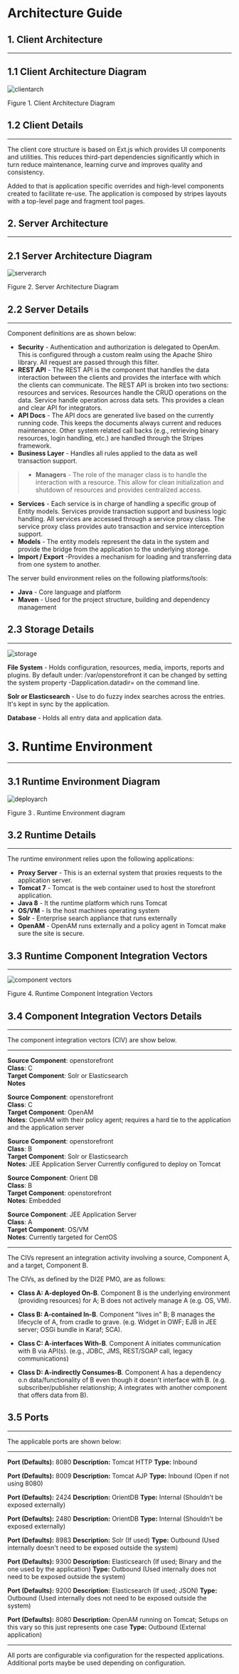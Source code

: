 
# Architecture Guide

## 1.  Client Architecture
------

## 1.1 Client Architecture Diagram

![clientarch](images/client-archtechture-new.png)

Figure 1. Client Architecture Diagram

## 1.2 Client Details
-----

The client core structure is based on Ext.js which provides UI components and utilities. This reduces third-part dependencies significantly which in turn reduce maintenance, learning curve and improves quality and consistency.

Added to that is application specific overrides and high-level components created to facilitate re-use.
The application is composed by stripes layouts with a top-level page and fragment tool pages.

## 2.  Server Architecture
------

## 2.1 Server Architecture Diagram

![serverarch](images/serverarch.png)

Figure 2. Server Architecture Diagram

## 2.2 Server Details
-----

Component definitions are as shown below:

  -  **Security**        - Authentication and authorization is delegated to OpenAm. This is configured through a custom realm using the Apache Shiro library. All request are passed through this filter.
  -  **REST API**       - The REST API is the component that handles the data interaction between the clients and provides the interface with which the clients can communicate. The REST API is broken into two sections: resources and services. Resources handle the CRUD operations on the data. Service handle operation across data sets. This provides a clean and clear API for integrators.
  -  **API Docs**       - The API docs are generated live based on the currently running code. This keeps the documents always current and reduces maintenance. Other system related call backs (e.g., retrieving binary resources, login handling, etc.) are handled through the Stripes framework.
  -  **Business Layer**  - Handles all rules applied to the data as well transaction support.
  
>-  **Managers**   - The role of the manager class is to handle the interaction with a resource. This allow for clean initialization and shutdown of resources and provides centralized access.
  -   **Services**    - Each service is in charge of handling a specific group of Entity models. Services provide transaction support and business logic handling. All services are accessed through a service proxy class.  The service proxy class provides auto transaction and service interception support.
  -   **Models**  - The entity models represent the data in the system and provide the bridge from the application to the underlying storage.  
  -   **Import / Export** -Provides a mechanism for loading and transferring data from one system to another.


The server build environment relies on the following platforms/tools:

  -  **Java**     -            Core language and platform
  -  **Maven**   -            Used for the project structure, building and dependency management

## 2.3 Storage Details
-----

![storage](images/storage.png)

**File System**  - Holds configuration, resources, media, imports, reports and plugins.  By default under: /var/openstorefront it can be changed by setting the system property -Dapplication.datadir=<directory> on the command line. 

**Solr or Elasticsearch** - Use to do fuzzy index searches across the entries.  It's kept in sync by the application.

**Database** - Holds all entry data and application data. 


# 3. Runtime Environment
-----

## 3.1 Runtime Environment Diagram

![deployarch](images/deployarch.png)

Figure 3 . Runtime Environment diagram

## 3.2 Runtime Details
-----

The runtime environment relies upon the following applications:

-  **Proxy Server**   -   This is an external system that proxies requests to the application server.
-  **Tomcat 7**  -    Tomcat is the web container used to host the storefront application.
-  **Java 8**  -            It the runtime platform which runs Tomcat
-  **OS/VM**  -             Is the host machines operating system
-  **Solr**          -    Enterprise search appliance that runs externally
-  **OpenAM**    -        OpenAM runs externally and a policy agent in Tomcat make sure the site is secure.

## 3.3 Runtime Component Integration Vectors
----

![component vectors](images/civarch.png)

Figure 4. Runtime Component Integration Vectors

## 3.4 Component Integration Vectors Details
-----

The component integration vectors (CIV) are show below.

-----

 **Source Component**:  openstorefront           
 **Class**:  C  
 **Target Component**:      Solr or Elasticsearch                 
**Notes**

 **Source Component**:  openstorefront           
 **Class**:  C  
 **Target Component**:      OpenAM        
**Notes**: OpenAM with their policy agent; requires a hard tie to the application and the application server

 **Source Component**:  openstorefront           
 **Class**:  B  
 **Target Component**:      Solr or Elasticsearch                 
**Notes**: JEE Application Server   Currently configured to deploy on Tomcat

 **Source Component**:    Orient DB           
 **Class**:  B  
 **Target Component**:     openstorefront                
**Notes**: Embedded

 **Source Component**:   JEE Application Server           
 **Class**:  A  
 **Target Component**:      OS/VM                 
**Notes**: Currently targeted for CentOS

------

The CIVs represent an integration activity involving a source, Component
A, and a target, Component B.

The CIVs, as defined by the DI2E PMO, are as follows:

-   **Class A: A-deployed On-B**. Component B is the underlying
    environment (providing resources) for A; B does not actively manage
    A (e.g. OS, VM).

-   **Class B: A-contained In-B**. Component "lives in"  B; B manages
    the lifecycle of A, from cradle to grave. (e.g. Widget in OWF; EJB
    in JEE server; OSGi bundle in Karaf; SCA).

-   **Class C: A-interfaces With-B**. Component A initiates
    communication with B via API(s). (e.g., JDBC, JMS, REST/SOAP call,
    legacy communications)

-   **Class D: A-indirectly Consumes-B**. Component A has a dependency
    o.n data/functionality of B even though it doesn't interface with B.
    (e.g. subscriber/publisher relationship; A integrates with another
    component that offers data from B).

## 3.5 Ports
-----

The applicable ports are shown below:

-----

**Port (Defaults):**  8080
**Description:** Tomcat HTTP
**Type:** Inbound

**Port (Defaults):**  8009
**Description:** Tomcat AJP
**Type:** Inbound  (Open if not using 8080)

**Port (Defaults):**  2424
**Description:** OrientDB
**Type:** Internal  (Shouldn't be exposed externally)

**Port (Defaults):**  2480
**Description:** OrientDB
**Type:** Internal  (Shouldn't be exposed externally)

**Port (Defaults):**  8983
**Description:** Solr (If used)
**Type:** Outbound (Used internally doesn't need to be exposed outside the system)

**Port (Defaults):**  9300
**Description:** Elasticsearch (If used; Binary and the one used by the application)
**Type:** Outbound (Used internally does not need to be exposed outside the system)

**Port (Defaults):**  9200
**Description:** Elasticsearch (If used; JSON)
**Type:** Outbound (Used internally does not need to be exposed outside the system)

**Port (Defaults):**  8080
**Description:** OpenAM running on Tomcat; Setups on this vary so this just represents one case
**Type:** Outbound  (External application)

----

  All ports are configurable via configuration for the respected applications. Additional ports maybe be used depending on configuration.

